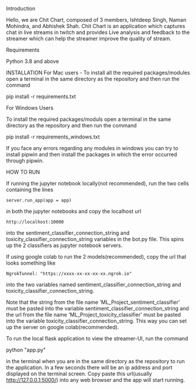 Introduction 

Hello, we are Chit Chart, composed of 3 members, Ishtdeep Singh, Naman Mohindra, and Abhishek Shah. Chit Chart is an application which captures chat in live streams in twitch and provides Live analysis and feedback to the streamer which can help the streamer improve the quality of stream.

Requirements

Python 3.8 and above

INSTALLATION
For Mac users - 
To install all the required packages/modules
open a terminal in the same directory as the repository and then run the command

pip install -r requirements.txt

For Windows Users

To install the required packages/moduls
open a terminal in the same directory as the repository and then run the command 

pip install -r requirements_windows.txt

If you face any errors regarding any modules in windows you can try to install
pipwin and then install the packages in which the error occurred through pipwin.

HOW TO RUN

If running the jupyter notebook locally(not recommended), run the two cells containing the lines 
```
server.run_app(app = app)
```
in both the jupyter notebooks and copy the localhost url 
```
http://localhost:10000
```
into the sentiment_classifier_connection_string and toxicity_classifier_connection_string variables in the bot.py file. This spins up the 2 classifiers as jupyter notebook servers.

If using google colab to run the 2 models(recommended), copy the url that looks something like 
```
NgrokTunnel: "https://xxxx-xx-xx-xx-xx.ngrok.io"
```
into the two variables named sentiment_classifier_connection_string and toxicity_classifier_connection_string.

Note that the string from the file name 'ML_Project_sentiment_classifier' must be pasted into the variable sentiment_classifier_connection_string and the url from the file name 'ML_Project_toxicity_classifier' must be pasted into the variable toxicity_classifier_connection_string. This way you can set up the server on google colab(recommended).

To run the local flask application to view the streamer-UI, run the command

python "app.py" 

in the terminal when you are in the same directory as the repository to run the application.
In a few seconds there will be an ip address and port displayed on the terminal screen.
Copy paste this url(usually http://127.0.0.1:5000/) into any web browser and the app will start running.

